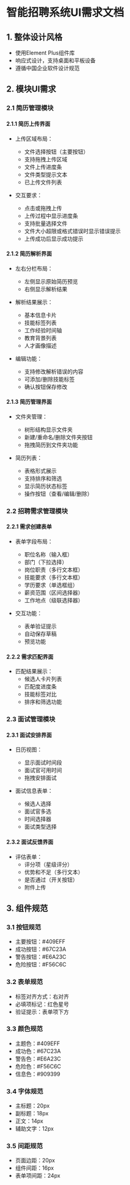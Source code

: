 # 智能招聘系统UI需求文档

## 1. 整体设计风格
- 使用Element Plus组件库
- 响应式设计，支持桌面和平板设备
- 遵循中国企业软件设计规范

## 2. 模块UI需求

### 2.1 简历管理模块

#### 2.1.1 简历上传界面
- 上传区域布局：
  * 文件选择按钮（主要按钮）
  * 支持拖拽上传区域
  * 文件上传进度条
  * 文件类型提示文本
  * 已上传文件列表

- 交互要求：
  * 点击或拖拽上传
  * 上传过程中显示进度条
  * 支持批量选择文件
  * 文件大小超限或格式错误时显示错误提示
  * 上传成功后显示成功提示

#### 2.1.2 简历解析界面
- 左右分栏布局：
  * 左侧显示原始简历预览
  * 右侧显示解析结果
  
- 解析结果展示：
  * 基本信息卡片
  * 技能标签列表
  * 工作经验时间轴
  * 教育背景列表
  * 人才画像描述

- 编辑功能：
  * 支持修改解析错误的内容
  * 可添加/删除技能标签
  * 确认按钮保存修改

#### 2.1.3 简历管理界面
- 文件夹管理：
  * 树形结构显示文件夹
  * 新建/重命名/删除文件夹按钮
  * 拖拽简历到文件夹功能

- 简历列表：
  * 表格形式展示
  * 支持排序和筛选
  * 显示简历状态标签
  * 操作按钮（查看/编辑/删除）

### 2.2 招聘需求管理模块

#### 2.2.1 需求创建表单
- 表单字段布局：
  * 职位名称（输入框）
  * 部门（下拉选择）
  * 岗位职责（多行文本框）
  * 技能要求（多行文本框）
  * 学历要求（单选框组）
  * 薪资范围（区间选择器）
  * 工作地点（级联选择器）

- 交互功能：
  * 表单验证提示
  * 自动保存草稿
  * 预览功能

#### 2.2.2 需求匹配界面
- 匹配结果展示：
  * 候选人卡片列表
  * 匹配度进度条
  * 技能标签对比
  * 排序和筛选功能

### 2.3 面试管理模块

#### 2.3.1 面试安排界面
- 日历视图：
  * 显示面试时间段
  * 面试官可用时间
  * 拖拽安排面试

- 面试信息表单：
  * 候选人选择
  * 面试官多选
  * 时间选择器
  * 面试类型选择

#### 2.3.2 面试反馈界面
- 评估表单：
  * 评分项（星级评分）
  * 优势和不足（多行文本）
  * 是否通过（开关按钮）
  * 附件上传

## 3. 组件规范

### 3.1 按钮规范
- 主要按钮：#409EFF
- 成功按钮：#67C23A
- 警告按钮：#E6A23C
- 危险按钮：#F56C6C

### 3.2 表单规范
- 标签对齐方式：右对齐
- 必填项标记：红色星号
- 验证提示：表单项下方

### 3.3 颜色规范
- 主题色：#409EFF
- 成功色：#67C23A
- 警告色：#E6A23C
- 危险色：#F56C6C
- 信息色：#909399

### 3.4 字体规范
- 主标题：20px
- 副标题：18px
- 正文：14px
- 辅助文字：12px

### 3.5 间距规范
- 页面边距：20px
- 组件间距：16px
- 表单项间距：24px
